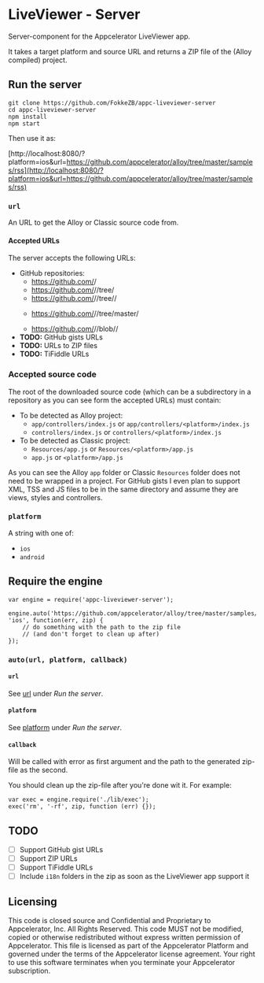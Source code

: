 # LiveViewer - Server

Server-component for the Appcelerator LiveViewer app.

It takes a target platform and source URL and returns a ZIP file of the (Alloy compiled) project.

## Run the server

```
git clone https://github.com/FokkeZB/appc-liveviewer-server
cd appc-liveviewer-server
npm install
npm start
```

Then use it as:

[http://localhost:8080/?platform=ios&url=https://github.com/appcelerator/alloy/tree/master/samples/rss](http://localhost:8080/?platform=ios&url=https://github.com/appcelerator/alloy/tree/master/samples/rss)

### `url`
An URL to get the Alloy or Classic source code from.

#### Accepted URLs
The server accepts the following URLs:

* GitHub repositories:
  * https://github.com/<user>/<repo>
  * https://github.com/<user>/<repo>/tree/<branch>
  * https://github.com/<user>/<repo>/tree/<branch>/<dir>
  * https://github.com/<user>/<repo>/tree/master/<dir>
  * https://github.com/<user>/<repo>/blob/<master>/<file>
* **TODO:** GitHub gists URLs
* **TODO:** URLs to ZIP files
* **TODO:** TiFiddle URLs

### Accepted source code
The root of the downloaded source code (which can be a subdirectory in a repository as you can see form the accepted URLs) must contain:

* To be detected as Alloy project:
  * `app/controllers/index.js` or `app/controllers/<platform>/index.js`
  * `controllers/index.js` or `controllers/<platform>/index.js`
* To be detected as Classic project:
  * `Resources/app.js` or `Resources/<platform>/app.js`
  * `app.js` or `<platform>/app.js`
  
As you can see the Alloy `app` folder or Classic `Resources` folder does not need to be wrapped in a project. For GitHub gists I even plan to support XML, TSS and JS files to be in the same directory and assume they are views, styles and controllers.

### `platform`
A string with one of:

* `ios`
* `android`

## Require the engine

```
var engine = require('appc-liveviewer-server');

engine.auto('https://github.com/appcelerator/alloy/tree/master/samples/rss', 'ios', function(err, zip) {
	// do something with the path to the zip file
	// (and don't forget to clean up after)
});
```

### `auto(url, platform, callback)`

#### `url`
See [url](#url) under *Run the server*.

#### `platform`
See [platform](#platform) under *Run the server*.

#### `callback`
Will be called with error as first argument and the path to the generated zip-file as the second.

You should clean up the zip-file after you're done wit it. For example:

```
var exec = engine.require('./lib/exec');
exec('rm', '-rf', zip, function (err) {});
```

## TODO

* [ ] Support GitHub gist URLs
* [ ] Support ZIP URLs
* [ ] Support TiFiddle URLs
* [ ] Include `i18n` folders in the zip as soon as the LiveViewer app support it

## Licensing
This code is closed source and Confidential and Proprietary to Appcelerator, Inc. All Rights Reserved. This code MUST not be modified, copied or otherwise redistributed without express written permission of Appcelerator. This file is licensed as part of the Appcelerator Platform and governed under the terms of the Appcelerator license agreement. Your right to use this software terminates when you terminate your Appcelerator subscription.
